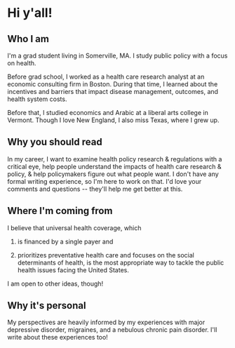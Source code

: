 # Hi y'all!



Who I am
-
I'm a grad student living in Somerville, MA. I study public policy with a focus on health. 

Before grad school, I worked as a health care research analyst at an economic consulting firm in Boston. During that time, I learned about the incentives and barriers that impact disease management, outcomes, and health system costs. 

Before that, I studied economics and Arabic at a liberal arts college in Vermont. Though I love New England, I also miss Texas, where I grew up.

Why you should read
-
In my career, I want to examine health policy research & regulations with a critical eye, help people understand the impacts of health care research & policy, & help policymakers figure out what people want. I don't have any formal writing experience, so I'm here to work on that. I'd love your comments and questions -- they'll help me get better at this.

Where I'm coming from
-
I believe that universal health coverage, which

1) is financed by a single payer and 

2) prioritizes preventative health care and focuses on the social determinants of health, is the most appropriate way to tackle the public health issues facing the United States. 

I am open to other ideas, though!

Why it's personal
-
My perspectives are heavily informed by my experiences with major depressive disorder, migraines, and a nebulous chronic pain disorder. I'll write about these experiences too!
